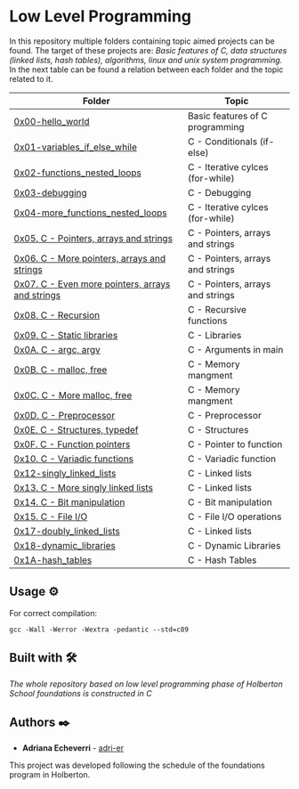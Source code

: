 # Low Level Programming 

In this repository multiple folders containing topic aimed projects can be found. The target of these projects are: _Basic features of C, data structures (linked lists, hash tables), algorithms, linux and unix system programming._ In the next table can be found a relation between each folder and the topic related to it. 

| Folder      | Topic |
| ----------- | ----------- |
| [0x00-hello_world](https://github.com/adri-er/holbertonschool-low_level_programming/tree/main/0x00-hello_world)      | Basic features of C programming       |
| [0x01-variables_if_else_while](https://github.com/adri-er/holbertonschool-low_level_programming/tree/main/0x01-variables_if_else_while)   | C - Conditionals (if-else)        |
| [0x02-functions_nested_loops](https://github.com/adri-er/holbertonschool-low_level_programming/tree/main/0x02-functions_nested_loops) | C - Iterative cylces (for-while) |
| [0x03-debugging](https://github.com/adri-er/holbertonschool-low_level_programming/tree/main/0x03-debugging) | C - Debugging |
| [0x04-more_functions_nested_loops](https://github.com/adri-er/holbertonschool-low_level_programming/tree/main/0x04-more_functions_nested_loops) | C - Iterative cylces (for-while) |
| [0x05. C - Pointers, arrays and strings](https://github.com/adri-er/holbertonschool-low_level_programming/tree/main/0x05-pointers_arrays_strings) | C - Pointers, arrays and strings |
| [0x06. C - More pointers, arrays and strings](https://github.com/adri-er/holbertonschool-low_level_programming/tree/main/0x06-pointers_arrays_strings) | C - Pointers, arrays and strings |
| [0x07. C - Even more pointers, arrays and strings](https://github.com/adri-er/holbertonschool-low_level_programming/tree/main/0x07-pointers_arrays_strings) | C - Pointers, arrays and strings |
| [0x08. C - Recursion](https://github.com/adri-er/holbertonschool-low_level_programming/tree/main/0x08-recursion) | C - Recursive functions |
| [ 0x09. C - Static libraries](https://github.com/adri-er/holbertonschool-low_level_programming/tree/main/0x09-static_libraries) | C - Libraries |
| [0x0A. C - argc, argv](https://github.com/adri-er/holbertonschool-low_level_programming/tree/main/0x0A-argc_argv) | C - Arguments in main |
| [0x0B. C - malloc, free](https://github.com/adri-er/holbertonschool-low_level_programming/tree/main/0x0B-malloc_free) | C - Memory mangment |
| [0x0C. C - More malloc, free](https://github.com/adri-er/holbertonschool-low_level_programming/tree/main/0x0C-more_malloc_free) | C - Memory mangment |
| [0x0D. C - Preprocessor](https://github.com/adri-er/holbertonschool-low_level_programming/tree/main/0x0D-preprocessor) | C - Preprocessor |
| [ 0x0E. C - Structures, typedef](https://github.com/adri-er/holbertonschool-low_level_programming/tree/main/0x0E-structures_typedef) | C - Structures |
| [0x0F. C - Function pointers](https://github.com/adri-er/holbertonschool-low_level_programming/tree/main/0x0F-function_pointers) | C - Pointer to function |
| [0x10. C - Variadic functions](https://github.com/adri-er/holbertonschool-low_level_programming/tree/main/0x10-variadic_functions) | C - Variadic function |
| [0x12-singly_linked_lists](https://github.com/adri-er/holbertonschool-low_level_programming/tree/main/0x12-singly_linked_lists) | C - Linked lists |
| [0x13. C - More singly linked lists](https://github.com/adri-er/holbertonschool-low_level_programming/tree/main/0x13-more_singly_linked_lists) | C - Linked lists |
| [0x14. C - Bit manipulation](https://github.com/adri-er/holbertonschool-low_level_programming/tree/main/0x14-bit_manipulation) | C - Bit manipulation |
| [0x15. C - File I/O](https://github.com/adri-er/holbertonschool-low_level_programming/tree/main/0x15-file_io) | C - File I/O operations |
| [0x17-doubly_linked_lists](https://github.com/adri-er/holbertonschool-low_level_programming/tree/main/0x17-doubly_linked_lists) | C - Linked lists |
| [0x18-dynamic_libraries](https://github.com/adri-er/holbertonschool-low_level_programming/tree/main/0x18-dynamic_libraries) | C - Dynamic Libraries |
| [0x1A-hash_tables](https://github.com/adri-er/holbertonschool-low_level_programming/tree/main/0x1A-hash_tables) | C - Hash Tables |


## Usage ⚙️

For correct compilation:
```
gcc -Wall -Werror -Wextra -pedantic --std=c89
```


## Built with 🛠️

_The whole repository based on low level programming phase of Holberton School foundations is constructed in C_

## Authors ✒️

* **Adriana Echeverri** - [adri-er](https://github.com/adri-er)


This project was developed following the schedule of the foundations program in Holberton.
